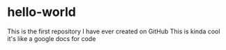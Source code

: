 # hello-world
This is the first repository I have ever created on GitHub
This is kinda cool it's like a google docs for code
